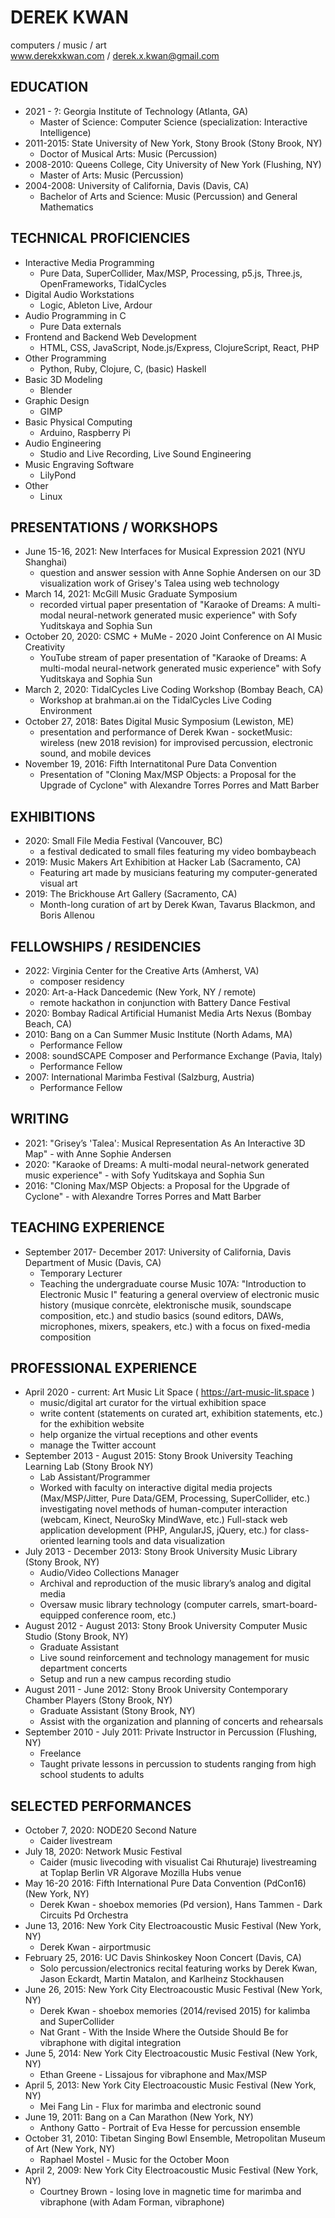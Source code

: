 # DEREK KWAN
computers / music / art\
www.derekxkwan.com / derek.x.kwan@gmail.com

## EDUCATION
- 2021 - ?: Georgia Institute of Technology (Atlanta, GA)
    - Master of Science: Computer Science (specialization: Interactive Intelligence)
- 2011-2015: State University of New York, Stony Brook (Stony Brook, NY)
  - Doctor of Musical Arts: Music (Percussion)
- 2008-2010: Queens College, City University of New York (Flushing, NY)
  - Master of Arts: Music (Percussion)
- 2004-2008: University of California, Davis (Davis, CA)
  - Bachelor of Arts and Science: Music (Percussion) and General Mathematics

## TECHNICAL PROFICIENCIES
- Interactive Media Programming
  - Pure Data, SuperCollider, Max/MSP, Processing, p5.js, Three.js, OpenFrameworks, TidalCycles
- Digital Audio Workstations
  - Logic, Ableton Live, Ardour 
- Audio Programming in C
  - Pure Data externals
- Frontend and Backend Web Development
  - HTML, CSS, JavaScript, Node.js/Express, ClojureScript, React, PHP
- Other Programming
  - Python, Ruby, Clojure, C, (basic) Haskell
- Basic 3D Modeling
  - Blender
- Graphic Design
  - GIMP
- Basic Physical Computing
  - Arduino, Raspberry Pi
- Audio Engineering
  - Studio and Live Recording, Live Sound Engineering
- Music Engraving Software
  - LilyPond 
- Other
  - Linux

## PRESENTATIONS / WORKSHOPS
- June 15-16, 2021: New Interfaces for Musical Expression 2021 (NYU Shanghai)
  - question and answer session with Anne Sophie Andersen on our 3D visualization work of Grisey's Talea using web technology
- March 14, 2021: McGill Music Graduate Symposium
  - recorded virtual paper presentation of "Karaoke of Dreams: A multi-modal neural-network generated music experience" with Sofy Yuditskaya and Sophia Sun
- October 20, 2020: CSMC + MuMe - 2020 Joint Conference on AI Music Creativity
  - YouTube stream of paper presentation of "Karaoke of Dreams: A multi-modal neural-network generated music experience" with Sofy Yuditskaya and Sophia Sun
- March 2, 2020: TidalCycles Live Coding Workshop (Bombay Beach, CA)
  - Workshop at brahman.ai on the TidalCycles Live Coding Environment 
- October 27, 2018: Bates Digital Music Symposium (Lewiston, ME)
  - presentation and performance of Derek Kwan - socketMusic: wireless (new 2018 revision) for improvised percussion, electronic sound, and mobile devices
- November 19, 2016: Fifth Internatitonal Pure Data Convention
  - Presentation of "Cloning Max/MSP Objects: a Proposal for the Upgrade of Cyclone" with Alexandre Torres Porres and Matt Barber

## EXHIBITIONS
- 2020: Small File Media Festival (Vancouver, BC)
    - a festival dedicated to small files featuring my video bombaybeach
- 2019: Music Makers Art Exhibition at Hacker Lab (Sacramento, CA)
  - Featuring art made by musicians featuring my computer-generated visual art
- 2019: The Brickhouse Art Gallery (Sacramento, CA)
  - Month-long curation of art by Derek Kwan, Tavarus Blackmon, and Boris Allenou

## FELLOWSHIPS / RESIDENCIES
- 2022: Virginia Center for the Creative Arts (Amherst, VA)
    - composer residency
- 2020: Art-a-Hack Dancedemic (New York, NY / remote)
    - remote hackathon in conjunction with Battery Dance Festival
- 2020: Bombay Radical Artificial Humanist Media Arts Nexus (Bombay Beach, CA)
- 2010:  Bang on a Can Summer Music Institute  (North Adams, MA)
  - Performance Fellow
- 2008: soundSCAPE Composer and Performance Exchange (Pavia, Italy)
  - Performance Fellow
- 2007: International Marimba Festival (Salzburg, Austria)
  - Performance Fellow

## WRITING
- 2021: "Grisey’s 'Talea': Musical Representation As An Interactive 3D Map" - with Anne Sophie Andersen
- 2020: "Karaoke of Dreams: A multi-modal neural-network generated music experience" - with Sofy Yuditskaya and Sophia Sun
- 2016: "Cloning Max/MSP Objects: a Proposal for the Upgrade of Cyclone" - with Alexandre Torres Porres and Matt Barber

## TEACHING EXPERIENCE
- September 2017- December 2017: University of California, Davis Department of Music (Davis, CA)
  - Temporary Lecturer
  - Teaching the undergraduate course Music 107A: "Introduction to Electronic Music I" featuring a general overview of electronic music history (musique conrcète, elektronische musik, soundscape composition, etc.) and studio basics (sound editors, DAWs, microphones, mixers, speakers, etc.) with a focus on fixed-media composition

## PROFESSIONAL EXPERIENCE
- April 2020 - current: Art Music Lit Space ( https://art-music-lit.space )
  - music/digital art curator for the virtual exhibition space
  - write content (statements on curated art, exhibition statements, etc.) for the exhibition website
  - help organize the virtual receptions and other events
  - manage the Twitter account
- September 2013 - August 2015: Stony Brook University Teaching Learning Lab (Stony Brook NY)
  - Lab Assistant/Programmer
  - Worked with faculty on interactive digital media projects (Max/MSP/Jitter, Pure Data/GEM, Processing, SuperCollider, etc.) investigating novel methods of human-computer interaction (webcam, Kinect, NeuroSky MindWave, etc.)
Full-stack web application development (PHP, AngularJS, jQuery, etc.) for class-oriented learning tools and data visualization
- July 2013 - December 2013: Stony Brook University Music Library (Stony Brook, NY)
  - Audio/Video Collections Manager
  - Archival and reproduction of the music library’s analog and digital media
  - Oversaw music library technology (computer carrels, smart-board-equipped conference room, etc.)
- August 2012 - August 2013: Stony Brook University Computer Music Studio (Stony Brook, NY)
  - Graduate Assistant
  - Live sound reinforcement and technology management for music department concerts
  - Setup and run a new campus recording studio
- August 2011 - June 2012: Stony Brook University Contemporary Chamber Players (Stony Brook, NY)
  - Graduate Assistant (Stony Brook, NY)
  - Assist with the organization and planning of concerts and rehearsals 
- September 2010 - July 2011: Private Instructor in Percussion (Flushing, NY)
  - Freelance
  - Taught private lessons in percussion to students ranging from high school students to adults

## SELECTED PERFORMANCES
- October 7, 2020: NODE20 Second Nature
    - Caider livestream
- July 18, 2020: Network Music Festival
    - Caider (music livecoding with visualist Cai Rhuturaje) livestreaming at Toplap Berlin VR Algorave Mozilla Hubs venue
- May 16-20 2016: Fifth International Pure Data Convention (PdCon16) (New York, NY)
  - Derek Kwan - shoebox memories (Pd version), Hans Tammen - Dark Circuits Pd Orchestra
- June 13, 2016: New York City Electroacoustic Music Festival (New York, NY)
  - Derek Kwan - airportmusic
- February 25, 2016: UC Davis Shinkoskey Noon Concert (Davis, CA)
  - Solo percussion/electronics recital featuring works by Derek Kwan, Jason Eckardt, Martin Matalon, and Karlheinz Stockhausen
- June 26, 2015: New York City Electroacoustic Music Festival (New York, NY)
  - Derek Kwan - shoebox memories (2014/revised 2015) for kalimba and SuperCollider
  - Nat Grant - With the Inside Where the Outside Should Be for vibraphone with digital integration
- June 5, 2014: New York City Electroacoustic Music Festival (New York, NY)
  - Ethan Greene - Lissajous for vibraphone and Max/MSP
- April 5, 2013: New York City Electroacoustic Music Festival (New York, NY)
  - Mei Fang Lin - Flux for marimba and electronic sound
- June 19, 2011: Bang on a Can Marathon (New York, NY)
  - Anthony Gatto - Portrait of Eva Hesse for percussion ensemble
- October 31, 2010: Tibetan Singing Bowl Ensemble, Metropolitan Museum of Art (New York, NY)
  - Raphael Mostel - Music for the October Moon
- April 2, 2009: New York City Electroacoustic Music Festival (New York, NY)
  - Courtney Brown - losing love in magnetic time for marimba and vibraphone (with Adam Forman, vibraphone)
